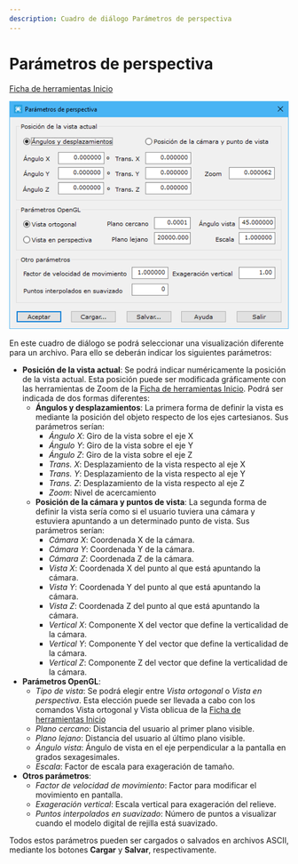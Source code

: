 ```yaml
---
description: Cuadro de diálogo Parámetros de perspectiva
---
```


# Parámetros de perspectiva

[Ficha de herramientas Inicio](/mdtopx/fichas-de-herramientas/ficha-de-herramientas-inicio/)

![Cuadro de diálogo Parámetros de perspectiva](../../.gitbook/assets/image-76.png)

En este cuadro de diálogo se podrá seleccionar una visualización diferente para un archivo. Para ello se deberán indicar los siguientes parámetros:

* **Posición de la vista actual**: Se podrá indicar numéricamente la posición de la vista actual. Esta posición puede ser modificada gráficamente con las herramientas de Zoom de la [Ficha de herramientas Inicio](/mdtopx/fichas-de-herramientas/ficha-de-herramientas-inicio/). Podrá ser indicada de dos formas diferentes:
  * **Ángulos y desplazamientos**: La primera forma de definir la vista es mediante la posición del objeto respecto de los ejes cartesianos. Sus parámetros serían:
    * _Ángulo X_: Giro de la vista sobre el eje X
    * _Ángulo Y_: Giro de la vista sobre el eje Y
    * _Ángulo Z_: Giro de la vista sobre el eje Z
    * _Trans. X_: Desplazamiento de la vista respecto al eje X
    * _Trans. Y_: Desplazamiento de la vista respecto al eje Y
    * _Trans. Z_: Desplazamiento de la vista respecto al eje Z
    * _Zoom_: Nivel de acercamiento
  * **Posición de la cámara y puntos de vista**: La segunda forma de definir la vista sería como si el usuario tuviera una cámara y estuviera apuntando a un determinado punto de vista. Sus parámetros serían:
    * _Cámara X_: Coordenada X de la cámara.
    * _Cámara Y_: Coordenada Y de la cámara.
    * _Cámara Z_: Coordenada Z de la cámara.
    * _Vista X_: Coordenada X del punto al que está apuntando la cámara.
    * _Vista Y_: Coordenada Y del punto al que está apuntando la cámara.
    * _Vista Z_: Coordenada Z del punto al que está apuntando la cámara.
    * _Vertical X_: Componente X del vector que define la verticalidad de la cámara.
    * _Vertical Y_: Componente Y del vector que define la verticalidad de la cámara.
    * _Vertical Z_: Componente Z del vector que define la verticalidad de la cámara.
* **Parámetros OpenGL**:
  * _Tipo de vista_: Se podrá elegir entre _Vista ortogonal_ o _Vista en perspectiva_. Esta elección puede ser llevada a cabo con los comandos Vista ortogonal  y Vista oblicua  de la [Ficha de herramientas Inicio](/mdtopx/fichas-de-herramientas/ficha-de-herramientas-inicio/)
  * _Plano cercano_: Distancia del usuario al primer plano visible.
  * _Plano lejano_: Distancia del usuario al último plano visible.
  * _Ángulo vista_: Ángulo de vista en el eje perpendicular a la pantalla en grados sexagesimales.
  * _Escala_: Factor de escala para exageración de tamaño.
* **Otros parámetros**:
  * _Factor de velocidad de movimiento_: Factor para modificar el movimiento en pantalla.
  * _Exageración vertical_: Escala vertical para exageración del relieve.
  * _Puntos interpolados en suavizado_: Número de puntos a visualizar cuando el modelo digital de rejilla está suavizado.

Todos estos parámetros pueden ser cargados o salvados en archivos ASCII, mediante los botones **Cargar** y **Salvar**, respectivamente.
